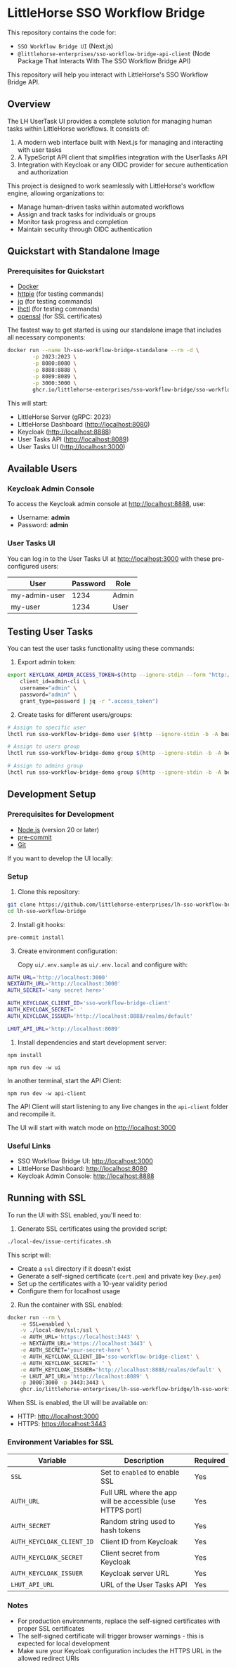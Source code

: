 # LittleHorse SSO Workflow Bridge

This repository contains the code for:

- `SSO Workflow Bridge UI` (Next.js)
- `@littlehorse-enterprises/sso-workflow-bridge-api-client` (Node Package That Interacts With The SSO Workflow Bridge API)

This repository will help you interact with LittleHorse's SSO Workflow Bridge API.

## Overview

The LH UserTask UI provides a complete solution for managing human tasks within LittleHorse workflows. It consists of:

1. A modern web interface built with Next.js for managing and interacting with user tasks
2. A TypeScript API client that simplifies integration with the UserTasks API
3. Integration with Keycloak or any OIDC provider for secure authentication and authorization

This project is designed to work seamlessly with LittleHorse's workflow engine, allowing organizations to:

- Manage human-driven tasks within automated workflows
- Assign and track tasks for individuals or groups
- Monitor task progress and completion
- Maintain security through OIDC authentication

## Quickstart with Standalone Image

### Prerequisites for Quickstart

- [Docker](https://www.docker.com/)
- [httpie](https://httpie.io/) (for testing commands)
- [jq](https://jqlang.github.io/jq/) (for testing commands)
- [lhctl](https://littlehorse.dev/docs/getting-started/installation) (for testing commands)
- [openssl](https://www.openssl.org/) (for SSL certificates)

The fastest way to get started is using our standalone image that includes all necessary components:

```bash
docker run --name lh-sso-workflow-bridge-standalone --rm -d \
        -p 2023:2023 \
        -p 8080:8080 \
        -p 8888:8888 \
        -p 8089:8089 \
        -p 3000:3000 \
        ghcr.io/littlehorse-enterprises/sso-workflow-bridge/sso-workflow-bridge-standalone:main
```

This will start:

- LittleHorse Server (gRPC: 2023)
- LittleHorse Dashboard (<http://localhost:8080>)
- Keycloak (<http://localhost:8888>)
- User Tasks API (<http://localhost:8089>)
- User Tasks UI (<http://localhost:3000>)

## Available Users

### Keycloak Admin Console

To access the Keycloak admin console at <http://localhost:8888>, use:

- Username: **admin**
- Password: **admin**

### User Tasks UI

You can log in to the User Tasks UI at <http://localhost:3000> with these pre-configured users:

| User          | Password | Role  |
|---------------|----------|-------|
| my-admin-user | 1234     | Admin |
| my-user       | 1234     | User  |

## Testing User Tasks

You can test the user tasks functionality using these commands:

1. Export admin token:

```bash
export KEYCLOAK_ADMIN_ACCESS_TOKEN=$(http --ignore-stdin --form "http://localhost:8888/realms/master/protocol/openid-connect/token" \
    client_id=admin-cli \
    username="admin" \
    password="admin" \
    grant_type=password | jq -r ".access_token")
```

2. Create tasks for different users/groups:

```bash
# Assign to specific user
lhctl run sso-workflow-bridge-demo user $(http --ignore-stdin -b -A bearer -a "${KEYCLOAK_ADMIN_ACCESS_TOKEN}" "http://localhost:8888/admin/realms/default/users/?username=my-user" | jq -r ".[0].id")

# Assign to users group
lhctl run sso-workflow-bridge-demo group $(http --ignore-stdin -b -A bearer -a "${KEYCLOAK_ADMIN_ACCESS_TOKEN}" "http://localhost:8888/admin/realms/default/groups/?exact=true&search=users" | jq -r ".[0].id")

# Assign to admins group
lhctl run sso-workflow-bridge-demo group $(http --ignore-stdin -b -A bearer -a "${KEYCLOAK_ADMIN_ACCESS_TOKEN}" "http://localhost:8888/admin/realms/default/groups/?exact=true&search=admins" | jq -r ".[0].id")
```

## Development Setup

### Prerequisites for Development

- [Node.js](https://nodejs.org/) (version 20 or later)
- [pre-commit](https://pre-commit.com/)
- [Git](https://git-scm.com/)

If you want to develop the UI locally:

### Setup

1. Clone this repository:

```bash
git clone https://github.com/littlehorse-enterprises/lh-sso-workflow-bridge.git
cd lh-sso-workflow-bridge
```

2. Install git hooks:

```bash
pre-commit install
```

3. Create environment configuration:

   Copy `ui/.env.sample` as `ui/.env.local` and configure with:

```bash
AUTH_URL='http://localhost:3000'
NEXTAUTH_URL='http://localhost:3000'
AUTH_SECRET='<any secret here>'

AUTH_KEYCLOAK_CLIENT_ID='sso-workflow-bridge-client'
AUTH_KEYCLOAK_SECRET=' '
AUTH_KEYCLOAK_ISSUER='http://localhost:8888/realms/default'

LHUT_API_URL='http://localhost:8089'
```

1. Install dependencies and start development server:

```shell
npm install
```

```shell
npm run dev -w ui
```

In another terminal, start the API Client:

```shell
npm run dev -w api-client
```

The API Client will start listening to any live changes in the `api-client` folder and recompile it.

The UI will start with watch mode on <http://localhost:3000>

### Useful Links

- SSO Workflow Bridge UI: <http://localhost:3000>
- LittleHorse Dashboard: <http://localhost:8080>
- Keycloak Admin Console: <http://localhost:8888>

## Running with SSL

To run the UI with SSL enabled, you'll need to:

1. Generate SSL certificates using the provided script:

```bash
./local-dev/issue-certificates.sh
```

This script will:

- Create a `ssl` directory if it doesn't exist
- Generate a self-signed certificate (`cert.pem`) and private key (`key.pem`)
- Set up the certificates with a 10-year validity period
- Configure them for localhost usage

2. Run the container with SSL enabled:

```bash
docker run --rm \
    -e SSL=enabled \
    -v ./local-dev/ssl:/ssl \
    -e AUTH_URL='https://localhost:3443' \
    -e NEXTAUTH_URL='https://localhost:3443' \
    -e AUTH_SECRET='your-secret-here' \
    -e AUTH_KEYCLOAK_CLIENT_ID='sso-workflow-bridge-client' \
    -e AUTH_KEYCLOAK_SECRET=' ' \
    -e AUTH_KEYCLOAK_ISSUER='http://localhost:8888/realms/default' \
    -e LHUT_API_URL='http://localhost:8089' \
    -p 3000:3000 -p 3443:3443 \
    ghcr.io/littlehorse-enterprises/lh-sso-workflow-bridge/lh-sso-workflow-bridge-ui:main
```

When SSL is enabled, the UI will be available on:

- HTTP: <http://localhost:3000>
- HTTPS: <https://localhost:3443>

### Environment Variables for SSL

| Variable | Description | Required |
|----------|-------------|----------|
| `SSL` | Set to `enabled` to enable SSL | Yes |
| `AUTH_URL` | Full URL where the app will be accessible (use HTTPS port) | Yes |
| `AUTH_SECRET` | Random string used to hash tokens | Yes |
| `AUTH_KEYCLOAK_CLIENT_ID` | Client ID from Keycloak | Yes |
| `AUTH_KEYCLOAK_SECRET` | Client secret from Keycloak | Yes |
| `AUTH_KEYCLOAK_ISSUER` | Keycloak server URL | Yes |
| `LHUT_API_URL` | URL of the User Tasks API | Yes |

### Notes

- For production environments, replace the self-signed certificates with proper SSL certificates
- The self-signed certificate will trigger browser warnings - this is expected for local development
- Make sure your Keycloak configuration includes the HTTPS URL in the allowed redirect URIs
